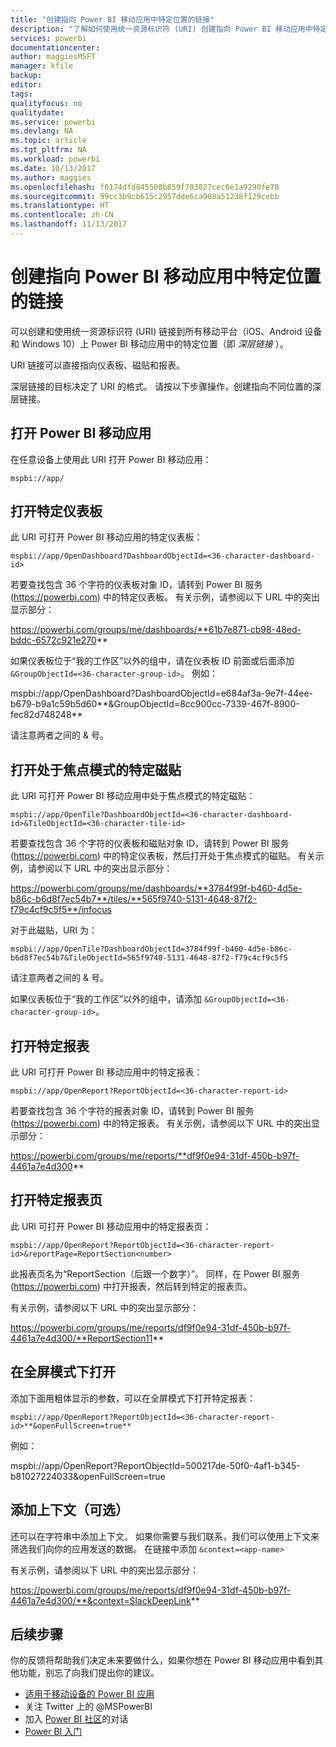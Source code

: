 ```yaml
---
title: "创建指向 Power BI 移动应用中特定位置的链接"
description: "了解如何使用统一资源标识符 (URI) 创建指向 Power BI 移动应用中特定仪表板、磁贴或报表的深层链接。"
services: powerbi
documentationcenter: 
author: maggiesMSFT
manager: kfile
backup: 
editor: 
tags: 
qualityfocus: no
qualitydate: 
ms.service: powerbi
ms.devlang: NA
ms.topic: article
ms.tgt_pltfrm: NA
ms.workload: powerbi
ms.date: 10/13/2017
ms.author: maggies
ms.openlocfilehash: f0174dfd845508b859f703827cec6e1a9290fe78
ms.sourcegitcommit: 99cc3b9cb615c2957dde6ca908a51238f129cebb
ms.translationtype: HT
ms.contentlocale: zh-CN
ms.lasthandoff: 11/13/2017
---
```

# <a name="create-a-link-to-a-specific-location-in-the-power-bi-mobile-apps"></a>创建指向 Power BI 移动应用中特定位置的链接
可以创建和使用统一资源标识符 (URI) 链接到所有移动平台（iOS、Android 设备和 Windows 10）上 Power BI 移动应用中的特定位置（即 *深层链接* ）。

URI 链接可以直接指向仪表板、磁贴和报表。

深层链接的目标决定了 URI 的格式。 请按以下步骤操作，创建指向不同位置的深层链接。 

## <a name="open-the-power-bi-mobile-app"></a>打开 Power BI 移动应用
在任意设备上使用此 URI 打开 Power BI 移动应用：

    mspbi://app/


## <a name="open-to-a-specific-dashboard"></a>打开特定仪表板
此 URI 可打开 Power BI 移动应用的特定仪表板：

    mspbi://app/OpenDashboard?DashboardObjectId=<36-character-dashboard-id>

若要查找包含 36 个字符的仪表板对象 ID，请转到 Power BI 服务 (https://powerbi.com) 中的特定仪表板。 有关示例，请参阅以下 URL 中的突出显示部分：

https://powerbi.com/groups/me/dashboards/**61b7e871-cb98-48ed-bddc-6572c921e270**

如果仪表板位于“我的工作区”以外的组中，请在仪表板 ID 前面或后面添加 `&GroupObjectId=<36-character-group-id>`。 例如： 

mspbi://app/OpenDashboard?DashboardObjectId=e684af3a-9e7f-44ee-b679-b9a1c59b5d60**&GroupObjectId=8cc900cc-7339-467f-8900-fec82d748248**

请注意两者之间的 & 号。

## <a name="open-to-a-specific-tile-in-focus"></a>打开处于焦点模式的特定磁贴
此 URI 可打开 Power BI 移动应用中处于焦点模式的特定磁贴：

    mspbi://app/OpenTile?DashboardObjectId=<36-character-dashboard-id>&TileObjectId=<36-character-tile-id>

若要查找包含 36 个字符的仪表板和磁贴对象 ID，请转到 Power BI 服务 (https://powerbi.com) 中的特定仪表板，然后打开处于焦点模式的磁贴。 有关示例，请参阅以下 URL 中的突出显示部分：

https://powerbi.com/groups/me/dashboards/**3784f99f-b460-4d5e-b86c-b6d8f7ec54b7**/tiles/**565f9740-5131-4648-87f2-f79c4cf9c5f5**/infocus

对于此磁贴，URI 为：

    mspbi://app/OpenTile?DashboardObjectId=3784f99f-b460-4d5e-b86c-b6d8f7ec54b7&TileObjectId=565f9740-5131-4648-87f2-f79c4cf9c5f5

请注意两者之间的 & 号。

如果仪表板位于“我的工作区”以外的组中，请添加 `&GroupObjectId=<36-character-group-id>`。

## <a name="open-to-a-specific-report"></a>打开特定报表
此 URI 可打开 Power BI 移动应用中的特定报表：

    mspbi://app/OpenReport?ReportObjectId=<36-character-report-id>

若要查找包含 36 个字符的报表对象 ID，请转到 Power BI 服务 (https://powerbi.com) 中的特定报表。 有关示例，请参阅以下 URL 中的突出显示部分：

https://powerbi.com/groups/me/reports/**df9f0e94-31df-450b-b97f-4461a7e4d300**

## <a name="open-to-a-specific-report-page"></a>打开特定报表页
此 URI 可打开 Power BI 移动应用中的特定报表页：

    mspbi://app/OpenReport?ReportObjectId=<36-character-report-id>&reportPage=ReportSection<number>

此报表页名为“ReportSection（后跟一个数字）”。 同样，在 Power BI 服务 (https://powerbi.com) 中打开报表，然后转到特定的报表页。 

有关示例，请参阅以下 URL 中的突出显示部分：

https://powerbi.com/groups/me/reports/df9f0e94-31df-450b-b97f-4461a7e4d300/**ReportSection11**

## <a name="open-in-full-screen-mode"></a>在全屏模式下打开
添加下面用粗体显示的参数，可以在全屏模式下打开特定报表：

    mspbi://app/OpenReport?ReportObjectId=<36-character-report-id>**&openFullScreen=true**

例如： 

mspbi://app/OpenReport?ReportObjectId=500217de-50f0-4af1-b345-b81027224033&openFullScreen=true

## <a name="add-context-optional"></a>添加上下文（可选）
还可以在字符串中添加上下文。 如果你需要与我们联系，我们可以使用上下文来筛选我们向你的应用发送的数据。 在链接中添加 `&context=<app-name>`

有关示例，请参阅以下 URL 中的突出显示部分： 

https://powerbi.com/groups/me/reports/df9f0e94-31df-450b-b97f-4461a7e4d300/**&context=SlackDeepLink**

## <a name="next-steps"></a>后续步骤
你的反馈将帮助我们决定未来要做什么，如果你想在 Power BI 移动应用中看到其他功能，别忘了向我们提出你的建议。 

* [适用于移动设备的 Power BI 应用](mobile-apps-for-mobile-devices.md)
* 关注 Twitter 上的 @MSPowerBI
* 加入 [Power BI 社区](http://community.powerbi.com/)的对话
* [Power BI 入门](service-get-started.md)

